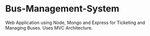 # Bus-Management-System

Web Application using Node, Mongo and Express for Ticketing and Managing Buses.
Uses MVC Architecture.
